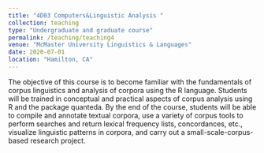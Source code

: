 ```yaml
---
title: "4D03 Computers&Linguistic Analysis "
collection: teaching
type: "Undergraduate and graduate course"
permalink: /teaching/teaching4
venue: "McMaster University Linguistics & Languages"
date: 2020-07-01
location: "Hamilton, CA"
---
```

The objective of this course is to become familiar with the fundamentals of corpus linguistics and analysis of corpora using the R language. 
Students will be trained in conceptual and practical aspects of corpus analysis using R and the package quanteda.
By the end of the course, students will be able to compile and annotate textual corpora, 
use a variety of corpus tools to perform searches and return lexical frequency lists, concordances, etc., visualize linguistic patterns in corpora, and carry out a small-scale-corpus-based research project.

